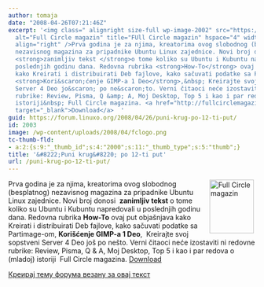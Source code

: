```yaml
---
author: tomaja
date: "2008-04-26T07:21:46Z"
excerpt: '<img class=" alignright size-full wp-image-2002" src="https://linuxo.org/wp-content/uploads/2008/04/fclogo.png"
  alt="Full Circle magazin" title="FUll Circle magazin" hspace="4" width="90" height="109"
  align="right" />Prva godina je za njima, kreatorima ovog slobodnog (besplatnog)
  nezavisnog magazina za pripadnike Ubuntu Linux zajednice. Novi broj donosi&nbsp;
  <strong>zanimljiv tekst </strong>o tome koliko su Ubuntu i Kubuntu napredovali u
  poslednjih godinu dana. Redovna rubrika <strong>How-To</strong> ovaj put obja&scaron;njava
  kako Kreirati i distribuirati Deb fajlove, kako sačuvati podatke sa Partimage-om,
  <strong>Kori&scaron;ćenje GIMP-a 1 Deo</strong>,&nbsp; Kreirajte svoj sopstveni
  Server 4 Deo jo&scaron; po ne&scaron;to. Verni čitaoci neće izostaviti ni redovne
  rubrike: Review, Pisma, Q &amp; A, Moj Desktop, Top 5 i kao i par redova o (mladoj)
  istoriji&nbsp; Full Circle magazina. <a href="http://fullcirclemagazine.org/download-manager.php?id=69"
  target="_blank">Download</a>  '
guid: https://forum.linuxo.org/2008/04/26/puni-krug-po-12-ti-put/
id: 2003
image: /wp-content/uploads/2008/04/fclogo.png
tc-thumb-fld:
- a:2:{s:9:"_thumb_id";s:4:"2000";s:11:"_thumb_type";s:5:"thumb";}
title: '&#8222;Puni krug&#8220; po 12-ti put'
url: /puni-krug-po-12-ti-put/
---
```

<img class=" alignright size-full wp-image-2002" src="https://linuxo.org/wp-content/uploads/2008/04/fclogo.png" alt="Full Circle magazin" title="FUll Circle magazin" hspace="4" width="90" height="109" align="right" />Prva godina je za njima, kreatorima ovog slobodnog (besplatnog) nezavisnog magazina za pripadnike Ubuntu Linux zajednice. Novi broj donosi&nbsp; **zanimljiv tekst** o tome koliko su Ubuntu i Kubuntu napredovali u poslednjih godinu dana. Redovna rubrika **How-To** ovaj put obja&scaron;njava kako Kreirati i distribuirati Deb fajlove, kako sačuvati podatke sa Partimage-om, **Kori&scaron;ćenje GIMP-a 1 Deo**,&nbsp; Kreirajte svoj sopstveni Server 4 Deo jo&scaron; po ne&scaron;to. Verni čitaoci neće izostaviti ni redovne rubrike: Review, Pisma, Q & A, Moj Desktop, Top 5 i kao i par redova o (mladoj) istoriji&nbsp; Full Circle magazina. <a href="http://fullcirclemagazine.org/download-manager.php?id=69" target="_blank">Download</a> <!--break-->

[Креирај тему форума везану за овај текст](https://linuxo.org/nova-tema-na-forumu/?se_pid=2003)